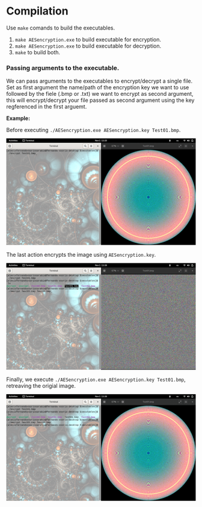 #  Compilation

Use ``make`` comands to build the executables.

1. ``make AESencryption.exe`` to build executable for encryption.
2. ``make AESencryption.exe`` to build executable for decryption.
3. ``make`` to build both.

### Passing arguments to the executable.
We can pass arguments to the executables to encrypt/decrypt a single file. Set as first argument the name/path of the encryption key we want to use followed by the fiele (.bmp or .txt) we want to encrypt as second argument, this will encrypt/decrypt your file passed as second argument using the key regferenced in the first arguemt.

**Example:**

Before executing ``./AESencryption.exe AESencryption.key Test01.bmp``.

![Before encryption](../../Images/BeforeEncryption.png)

The last action encrypts the image using ``AESencryption.key``.

![Before decryption](../../Images/BeforeDecryption.png)

Finally, we execute ``./AESencryption.exe AESencryption.key Test01.bmp``, retreaving the origial image.

![After decryption](../../Images/AfterDecryption.png)

